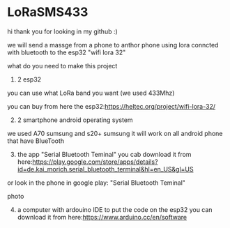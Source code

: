 # LoRaSMS433

hi thank you for looking in my github :)

we will send a massge from a phone to anthor phone using lora conncted with bluetooth to the esp32 "wifi lora 32"

what do you need to make this project

1) 2 esp32 

you can use what LoRa band you want (we used 433Mhz)

you can buy from here the esp32:https://heltec.org/project/wifi-lora-32/

2) 2 smartphone android operating system

we used A70 sumsung and s20+ sumsung
it will work on all android phone that have BlueTooth

3) the app "Serial Bluetooth Teminal"
you cab download it from here:https://play.google.com/store/apps/details?id=de.kai_morich.serial_bluetooth_terminal&hl=en_US&gl=US

or look in the phone in google play: "Serial Bluetooth Teminal"

photo

4) a computer with ardouino IDE to put the code on the esp32 
 you can download it from here:https://www.arduino.cc/en/software

